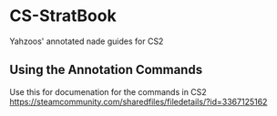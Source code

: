 # CS-StratBook
Yahzoos' annotated nade guides for CS2


## Using the Annotation Commands
Use this for documenation for the commands in CS2
https://steamcommunity.com/sharedfiles/filedetails/?id=3367125162
